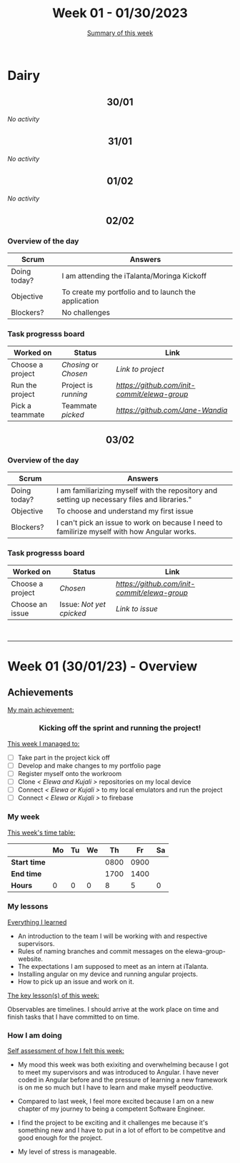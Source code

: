
<!-- 
  Welcome to your weekly agenda.
  In this agenda, you will note down day to day progress.
-->

<h1 align="center">Week 01 - 01/30/2023</h1>

<p align="center"><a href="#summary">Summary of this week</a></p>

<br/>
<!-- 
  -- SECTION: OVERVIEW
  -- For each day, fill out your dairy
  -->

<h1>Dairy</h1>

<h2 align="center">30/01</h2>

*No activity*

<h2 align="center">31/01</h2>

*No activity*

<h2 align="center">01/02</h2>

*No activity*

<h2 align="center">02/02</h2>

### Overview of the day

<!-- Fill out the daily scrum table 
  -- Doing today? - What are you working on today?
  -- Objective?   - What do you hope to achieve today?
  -- Blockers?    - Any blockers? Anywhere you need help?
-->

| Scrum	 | Answers 	| 
|----------	|-------	|
| Doing today? | I am attending the iTalanta/Moringa Kickoff |
| Objective | To create my portfolio and to launch the application |
| Blockers? | No challenges |


### Task progresss board

<!-- List all the tasks and bounties in progress this week -->

| Worked on 	| Status 	| Link 	|
|----------	|-------	|--------	|
| Choose a project | *Chosing* or *Chosen* | *Link to project* |
| Run the project | Project is *running* | *https://github.com/init-commit/elewa-group* |
| Pick a teammate | Teammate *picked* | *https://github.com/Jane-Wandia* |


<h2 align="center">03/02</h2>


### Overview of the day

<!-- Fill out the daily scrum table 
  -- Doing today? - What are you working on today?
  -- Objective?   - What do you hope to achieve today?
  -- Blockers?    - Any blockers? Anywhere you need help?
-->

| Scrum	 | Answers 	| 
|----------	|-------	|
| Doing today? | I am familiarizing myself with the repository and setting up necessary files and libraries." |
| Objective | To choose and understand my first issue |
| Blockers? | I can't pick an issue to work on because I need to familirize myself with how Angular works. |


### Task progresss board

<!-- List all the tasks and bounties in progress this week -->

| Worked on 	| Status 	| Link 	|
|----------	|-------	|--------	|
| Choose a project | *Chosen* | *https://github.com/init-commit/elewa-group* |
| Choose an issue | Issue: *Not yet cpicked* | *Link to issue* |

<br/>

<hr id="summary" />
<!-- Fill this section at the end of each week, -->

# Week 01 (30/01/23) - Overview

<!-- What was your main achievement -->
<h2>Achievements</h2>

<u>My main achievement:</u>

<!-- Write the achievement you are most proud off in one line! -->
<h3 align="center">Kicking off the sprint and running the project!</h3>

<!-- List all your achievement -->
<u>This week I managed to:</u>

- [ ] Take part in the project kick off
- [ ] Develop and make changes to my portfolio page
- [ ] Register myself onto the workroom
- [ ] Clone *< Elewa and Kujali >* repositories on my local device
- [ ] Connect *< Elewa or Kujali >* to my local emulators and run the project
- [ ] Connect *< Elewa or Kujali >* to firebase

### My week
<!-- Keep track of your time table daily -->
<u>This week's time table:</u>

|                | Mo | Tu 	| We 	| Th    | Fr | Sa |
|---             |---	|---	|---  |---    |--- |--- |
| **Start time** |    |     |     | 0800 |0900    |    |
| **End time**	 |    |     |     | 1700 |  1400  |    |
| **Hours**	     | 0  | 0   | 0   | 8     | 5  | 0  |

### My lessons
<!-- What did I learn? -->
<u>Everything I learned</u>

- An introduction to the team I will be working with and respective supervisors.
- Rules of naming branches and commit messages on the elewa-group-website.
- The expectations I am supposed to meet as an intern at iTalanta.
- Installing angular on my device and running angular projects.
- How to pick up an issue and work on it.

<u>The key lesson(s) of this week:</u>

Observables are timelines. I should arrive at the work place on time and finish tasks that I have committed to on time.

### How I am doing
<!-- How did you feel? -->
<u>Self assessment of how I felt this week:</u>

- My mood this week was both exixiting and overwhelming because I got to meet my supervisors and was introduced to Angular. I have never coded in Angular before and the pressure of learning a new framework is on me so much but I have to learn and make myself peoductive.
  
- Compared to last week, I feel more excited because I am on a new chapter of my journey to being a competent Software Engineer.

- I find the project to be exciting and it challenges me because it's something new and I have to put in a lot of effort to be competitve and good enough for the project.

- My level of stress is manageable.